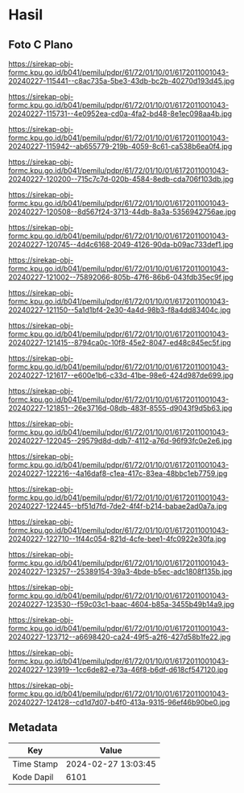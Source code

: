 # Hasil

## Foto C Plano

https://sirekap-obj-formc.kpu.go.id/b041/pemilu/pdpr/61/72/01/10/01/6172011001043-20240227-115441--c8ac735a-5be3-43db-bc2b-40270d193d45.jpg

https://sirekap-obj-formc.kpu.go.id/b041/pemilu/pdpr/61/72/01/10/01/6172011001043-20240227-115731--4e0952ea-cd0a-4fa2-bd48-8e1ec098aa4b.jpg

https://sirekap-obj-formc.kpu.go.id/b041/pemilu/pdpr/61/72/01/10/01/6172011001043-20240227-115942--ab655779-219b-4059-8c61-ca538b6ea0f4.jpg

https://sirekap-obj-formc.kpu.go.id/b041/pemilu/pdpr/61/72/01/10/01/6172011001043-20240227-120200--715c7c7d-020b-4584-8edb-cda706f103db.jpg

https://sirekap-obj-formc.kpu.go.id/b041/pemilu/pdpr/61/72/01/10/01/6172011001043-20240227-120508--8d567f24-3713-44db-8a3a-5356942756ae.jpg

https://sirekap-obj-formc.kpu.go.id/b041/pemilu/pdpr/61/72/01/10/01/6172011001043-20240227-120745--4d4c6168-2049-4126-90da-b09ac733def1.jpg

https://sirekap-obj-formc.kpu.go.id/b041/pemilu/pdpr/61/72/01/10/01/6172011001043-20240227-121002--75892066-805b-47f6-86b6-043fdb35ec9f.jpg

https://sirekap-obj-formc.kpu.go.id/b041/pemilu/pdpr/61/72/01/10/01/6172011001043-20240227-121150--5a1d1bf4-2e30-4a4d-98b3-f8a4dd83404c.jpg

https://sirekap-obj-formc.kpu.go.id/b041/pemilu/pdpr/61/72/01/10/01/6172011001043-20240227-121415--8794ca0c-10f8-45e2-8047-ed48c845ec5f.jpg

https://sirekap-obj-formc.kpu.go.id/b041/pemilu/pdpr/61/72/01/10/01/6172011001043-20240227-121617--e600e1b6-c33d-41be-98e6-424d987de699.jpg

https://sirekap-obj-formc.kpu.go.id/b041/pemilu/pdpr/61/72/01/10/01/6172011001043-20240227-121851--26e3716d-08db-483f-8555-d9043f9d5b63.jpg

https://sirekap-obj-formc.kpu.go.id/b041/pemilu/pdpr/61/72/01/10/01/6172011001043-20240227-122045--29579d8d-ddb7-4112-a76d-96f93fc0e2e6.jpg

https://sirekap-obj-formc.kpu.go.id/b041/pemilu/pdpr/61/72/01/10/01/6172011001043-20240227-122216--4a16daf8-c1ea-417c-83ea-48bbc1eb7759.jpg

https://sirekap-obj-formc.kpu.go.id/b041/pemilu/pdpr/61/72/01/10/01/6172011001043-20240227-122445--bf51d7fd-7de2-4f4f-b214-babae2ad0a7a.jpg

https://sirekap-obj-formc.kpu.go.id/b041/pemilu/pdpr/61/72/01/10/01/6172011001043-20240227-122710--1f44c054-821d-4cfe-bee1-4fc0922e30fa.jpg

https://sirekap-obj-formc.kpu.go.id/b041/pemilu/pdpr/61/72/01/10/01/6172011001043-20240227-123257--25389154-39a3-4bde-b5ec-adc1808f135b.jpg

https://sirekap-obj-formc.kpu.go.id/b041/pemilu/pdpr/61/72/01/10/01/6172011001043-20240227-123530--f59c03c1-baac-4604-b85a-3455b49b14a9.jpg

https://sirekap-obj-formc.kpu.go.id/b041/pemilu/pdpr/61/72/01/10/01/6172011001043-20240227-123712--a6698420-ca24-49f5-a2f6-427d58b1fe22.jpg

https://sirekap-obj-formc.kpu.go.id/b041/pemilu/pdpr/61/72/01/10/01/6172011001043-20240227-123919--1cc6de82-e73a-46f8-b6df-d618cf547120.jpg

https://sirekap-obj-formc.kpu.go.id/b041/pemilu/pdpr/61/72/01/10/01/6172011001043-20240227-124128--cd1d7d07-b4f0-413a-9315-96ef46b90be0.jpg


## Metadata

| Key        | Value               |
| ---------- | ------------------- |
| Time Stamp | 2024-02-27 13:03:45 |
| Kode Dapil | 6101                |



